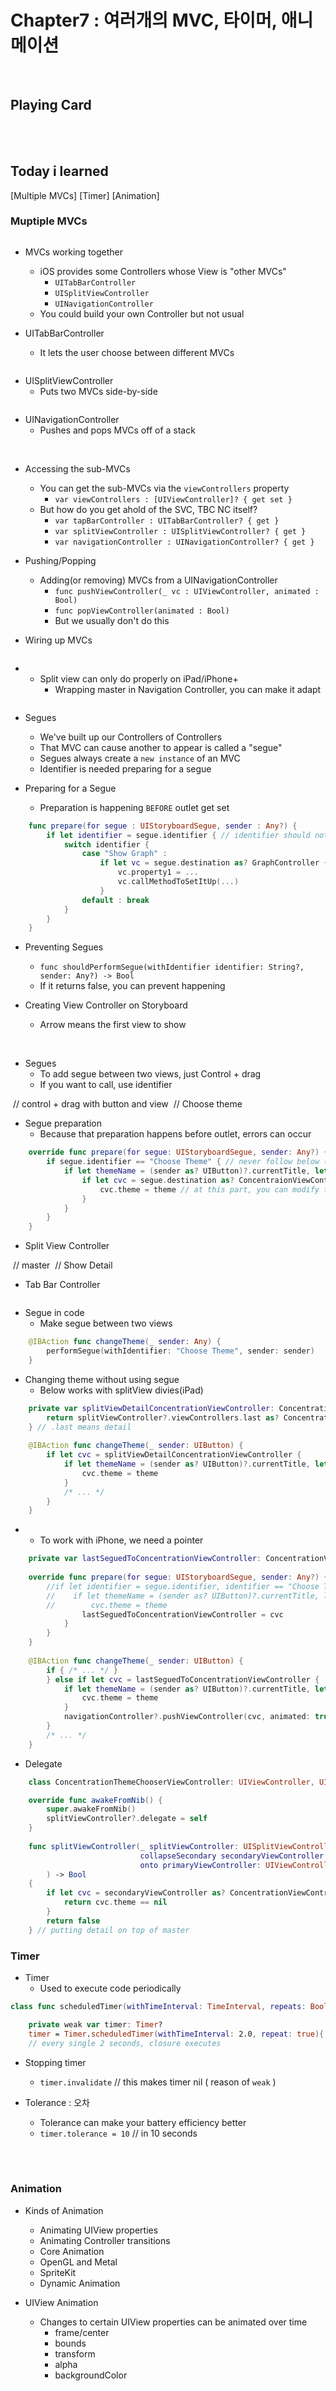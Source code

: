 # Chapter7 : 여러개의 MVC, 타이머, 애니메이션
<Img>

<br>
 <br>

## Playing Card
<demo>

<br>
 <br>

## Today i learned
[Multiple MVCs]
[Timer]
[Animation]



### Muptiple MVCs

<img>

- MVCs working together
  - iOS provides some Controllers whose View is "other MVCs"
    - `UITabBarController`
    - `UISplitViewController`
    - `UINavigationController`
  - You could build your own Controller but not usual

- UITabBarController
  - It lets the user choose between different MVCs

<img>

- UISplitViewController
  - Puts two MVCs side-by-side

<img>

- UINavigationController
  - Pushes and pops MVCs off of a stack

<img>
<img>





- Accessing the sub-MVCs
  - You can get the sub-MVCs via the `viewControllers` property
    - `var viewControllers : [UIViewController]? { get set }`
  - But how do you get ahold of the SVC, TBC NC itself?
    - `var tapBarController : UITabBarController? { get }`
    - `var splitViewController : UISplitViewController? { get }`
    - `var navigationController : UINavigationController? { get }`

- Pushing/Popping
  - Adding(or removing) MVCs from a UINavigationController
    - `func pushViewController(_ vc : UIViewController, animated : Bool)`
    - `func popViewController(animated : Bool)`
    - But we usually don't do this

- Wiring up MVCs

<img>

-  - Split view can only do properly on iPad/iPhone+
      - Wrapping master in Navigation Controller, you can make it adapt



<img>

- Segues
  - We've built up our Controllers of Controllers
  - That MVC can cause another to appear is called a "segue"
  - Segues always create a `new instance` of an MVC
  - Identifier is needed preparing for a segue



- Preparing for a Segue
  - Preparation is happening `BEFORE` outlet get set

```swift
    func prepare(for segue : UIStoryboardSegue, sender : Any?) {
        if let identifier = segue.identifier { // identifier should not be a nil
            switch identifier {
                case "Show Graph" :
                    if let vc = segue.destination as? GraphController { // down casting
                        vc.property1 = ...
                        vc.callMethodToSetItUp(...)
                    }
                default : break
            }
        }
    }
```

- Preventing Segues
  - `func shouldPerformSegue(withIdentifier identifier: String?, sender: Any?) -> Bool`
  - If it returns false, you can prevent happening






- Creating View Controller on Storyboard
  - Arrow means the first view to show

<img>
<img>

- Segues
  - To add segue between two views, just Control + drag
  - If you want to call, use identifier

<img> // control + drag with button and view
<img> // Choose theme



- Segue preparation
  - Because that preparation happens before outlet, errors can occur

```swift
    override func prepare(for segue: UIStoryboardSegue, sender: Any?) {
        if segue.identifier == "Choose Theme" { // never follow below (The part comparing currentTitle)
            if let themeName = (sender as? UIButton)?.currentTitle, let theme = themes[themeName] {
                if let cvc = segue.destination as? ConcentraionViewController {
                    cvc.theme = theme // at this part, you can modify theme
                }
            }
        }
    }
```





- Split View Controller

<img> // master
<img> // Show Detail





- Tab Bar Controller

<img>





- Segue in code
  - Make segue between two views

```swift
    @IBAction func changeTheme(_ sender: Any) {
        performSegue(withIdentifier: "Choose Theme", sender: sender)
    }
```

- Changing theme without using segue
  - Below works with splitView divies(iPad)

```swift
    private var splitViewDetailConcentrationViewController: ConcentrationViewController? {
        return splitViewController?.viewControllers.last as? ConcentrationViewController
    } // .last means detail
    
    @IBAction func changeTheme(_ sender: UIButton) {
        if let cvc = splitViewDetailConcentrationViewController {
            if let themeName = (sender as? UIButton)?.currentTitle, let theme = themes[themeName] {
                cvc.theme = theme
            }
            /* ... */
        }
    }
```

- - To work with iPhone, we need a pointer
```swift
    private var lastSeguedToConcentrationViewController: ConcentrationViewController?
    
    override func prepare(for segue: UIStoryboardSegue, sender: Any?) {
        //if let identifier = segue.identifier, identifier == "Choose Theme", let cvc = segue.destination as? ConcentrationViewController {
        //    if let themeName = (sender as? UIButton)?.currentTitle, let theme = themes[themeName] {
        //        cvc.theme = theme
                lastSeguedToConcentrationViewController = cvc
            }
        }
    }
    
    @IBAction func changeTheme(_ sender: UIButton) {
        if { /* ... */ }
        } else if let cvc = lastSeguedToConcentrationViewController {
            if let themeName = (sender as? UIButton)?.currentTitle, let theme = themes[themeName] {
                cvc.theme = theme
            }
            navigationController?.pushViewController(cvc, animated: true)
        }
        /* ... */
    }
```

- Delegate

```swift
    class ConcentrationThemeChooserViewController: UIViewController, UISplitViewControllerDelegate

    override func awakeFromNib() {
        super.awakeFromNib()
        splitViewController?.delegate = self
    }
    
    func splitViewController(_ splitViewController: UISplitViewController,
                             collapseSecondary secondaryViewController: UIViewController,
                             onto primaryViewController: UIViewController
        ) -> Bool
    {
        if let cvc = secondaryViewController as? ConcentrationViewController {
            return cvc.theme == nil
        }
        return false
    } // putting detail on top of master
```



### Timer

- Timer
  - Used to execute code periodically

```swift
class func scheduledTimer(withTimeInterval: TimeInterval, repeats: Bool, block: (Timer) -> Void) -> Timer

	private weak var timer: Timer?
	timer = Timer.scheduledTimer(withTimeInterval: 2.0, repeat: true){ /* closure */ }
	// every single 2 seconds, closure executes
```

- Stopping timer
  - `timer.invalidate` // this makes timer nil ( reason of `weak` )

- Tolerance : 오차
  - Tolerance can make your battery efficiency better
  - `timer.tolerance = 10` // in 10 seconds

<br>  <br>



### Animation

- Kinds of Animation
  - Animating UIView properties
  - Animating Controller transitions
  - Core Animation
  - OpenGL and Metal
  - SpriteKit
  - Dynamic Animation



- UIView Animation
  - Changes to certain UIView properties can be animated over time
    - frame/center
    - bounds
    - transform
    - alpha
    - backgroundColor
